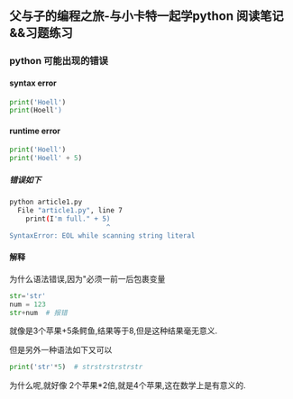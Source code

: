 ## 父与子的编程之旅-与小卡特一起学python 阅读笔记&&习题练习

### python 可能出现的错误

#### syntax error
```python
print('Hoell')
print(Hoell')
```

#### runtime error
```python
print('Hoell')
print('Hoell' + 5)
```

##### 错误如下
```bash
python article1.py
  File "article1.py", line 7
    print(I'm full." + 5)
                        ^
SyntaxError: EOL while scanning string literal
```


#### 解释
为什么语法错误,因为"必须一前一后包裹变量
```python
str='str'
num = 123
str+num  # 报错
```
就像是3个苹果+5条鳄鱼,结果等于8,但是这种结果毫无意义.

但是另外一种语法如下又可以

```python
print('str'*5)  # strstrstrstrstr
```

为什么呢,就好像  2个苹果*2倍,就是4个苹果,这在数学上是有意义的.
